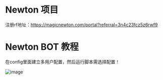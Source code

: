 # Newton 项目
注册rf地址：https://magicnewton.com/portal?referral=3n4c23fcz5z6rwf9

# Newton BOT 教程
在config里面建立多用户配置，然后运行脚本需选择配置！

![image](https://github.com/user-attachments/assets/5bfaf440-37ee-4f92-ab84-a62a86f8b0ce)
